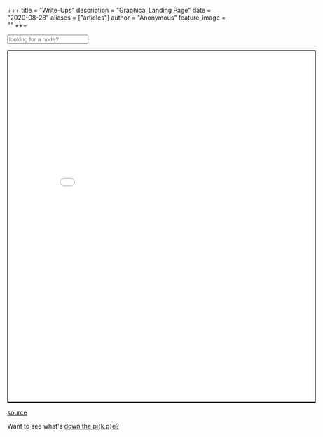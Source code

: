 +++
title = "Write-Ups"
description = "Graphical Landing Page"
date = "2020-08-28"
aliases = ["articles"]
author = "Anonymous"
feature_image = ""
+++

<form class="form-inline" method="GET" action="/search">
  <div class="form-group search-form">
    <input name="search" 
           type="text" 
           class="form-control" 
           placeholder="looking for a node?">
    <span class="fa fa-search form-control-feedback"></span>
  </div>
</form>

<iframe seamless src="/obsidian_port/writeups/main_graph.html" style="width:700px; height:800px; border: 2px solid black"></iframe>

[source](https://github.com/JoshuaPurtell/webpage/)

Want to see what's [down the pi{k,p}e?](/hidden/down_the_pikpe/)